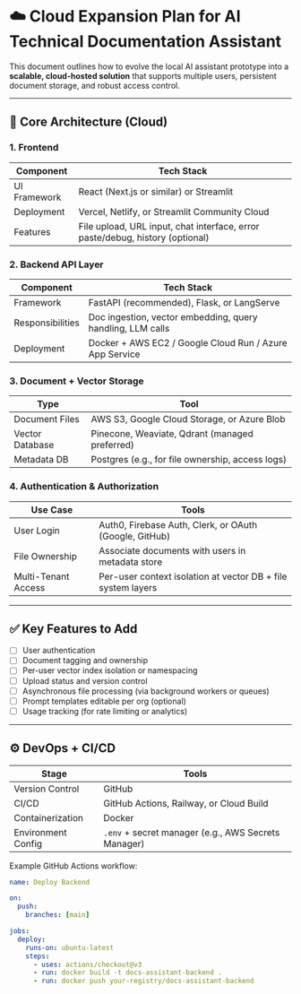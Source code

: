 # ☁️ Cloud Expansion Plan for AI Technical Documentation Assistant

This document outlines how to evolve the local AI assistant prototype into a **scalable, cloud-hosted solution** that supports multiple users, persistent document storage, and robust access control.

---

## 🔧 Core Architecture (Cloud)

### 1. **Frontend**
| Component | Tech Stack |
|----------|------------|
| UI Framework | React (Next.js or similar) or Streamlit |
| Deployment | Vercel, Netlify, or Streamlit Community Cloud |
| Features | File upload, URL input, chat interface, error paste/debug, history (optional) |

### 2. **Backend API Layer**
| Component | Tech Stack |
|----------|------------|
| Framework | FastAPI (recommended), Flask, or LangServe |
| Responsibilities | Doc ingestion, vector embedding, query handling, LLM calls |
| Deployment | Docker + AWS EC2 / Google Cloud Run / Azure App Service |

### 3. **Document + Vector Storage**
| Type | Tool |
|------|------|
| Document Files | AWS S3, Google Cloud Storage, or Azure Blob |
| Vector Database | Pinecone, Weaviate, Qdrant (managed preferred) |
| Metadata DB | Postgres (e.g., for file ownership, access logs) |

### 4. **Authentication & Authorization**
| Use Case | Tools |
|----------|-------|
| User Login | Auth0, Firebase Auth, Clerk, or OAuth (Google, GitHub) |
| File Ownership | Associate documents with users in metadata store |
| Multi-Tenant Access | Per-user context isolation at vector DB + file system layers |

---

## ✅ Key Features to Add

- [ ] User authentication
- [ ] Document tagging and ownership
- [ ] Per-user vector index isolation or namespacing
- [ ] Upload status and version control
- [ ] Asynchronous file processing (via background workers or queues)
- [ ] Prompt templates editable per org (optional)
- [ ] Usage tracking (for rate limiting or analytics)

---

## ⚙️ DevOps + CI/CD

| Stage | Tools |
|-------|-------|
| Version Control | GitHub |
| CI/CD | GitHub Actions, Railway, or Cloud Build |
| Containerization | Docker |
| Environment Config | `.env` + secret manager (e.g., AWS Secrets Manager) |

Example GitHub Actions workflow:
```yaml
name: Deploy Backend

on:
  push:
    branches: [main]

jobs:
  deploy:
    runs-on: ubuntu-latest
    steps:
      - uses: actions/checkout@v3
      - run: docker build -t docs-assistant-backend .
      - run: docker push your-registry/docs-assistant-backend
